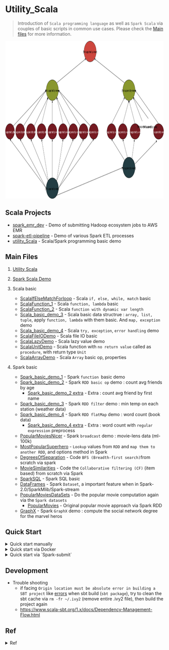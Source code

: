# Utility_Scala
> Introduction of `Scala programming language` as well as `Spark Scala` via couples of basic scripts in common use cases. Please check the [Main files](https://github.com/yennanliu/utility_Scala#main-files) for more information.

<p align="center"><img src ="https://github.com/yennanliu/utility_Scala/blob/master/doc/pic/scala_data_type.svg" width="1000" height="500"></p>


## Scala Projects 
* [spark_emr_dev](https://github.com/yennanliu/spark_emr_dev) - Demo of submitting Hadoop ecosystem jobs to AWS EMR
* [spark-etl-pipeline](https://github.com/yennanliu/spark-etl-pipeline) - Demo of various Spark ETL processes
* [utility_Scala](https://github.com/yennanliu/utility_Scala) - Scala/Spark programming basic demo 

## Main Files
1. [Utility Scala](https://github.com/yennanliu/utility_Scala/tree/master/src/main/scala/UtilityScala)
2. [Spark Scala Demo](https://github.com/yennanliu/utility_Scala/tree/master/src/main/scala/SparkDemo)
3. Scala basic
	- [ScalaIfElseMatchForloop](https://github.com/yennanliu/utility_Scala/blob/master/src/main/scala/ScalaBasic/ScalaIfElseMatchForloop.scala) - Scala `if, else, while, match` basic 
	- [ScalaFunction_1](https://github.com/yennanliu/utility_Scala/blob/master/src/main/scala/ScalaBasic/ScalaFunction_1.scala) - Scala `function, lambda` basic
	- [ScalaFunction_2](https://github.com/yennanliu/utility_Scala/blob/master/src/main/scala/ScalaBasic/ScalaFunction_2.scala) - Scala `function with dynamic var length` 
	- [Scala_basic_demo_3](https://github.com/yennanliu/utility_Scala/blob/master/src/main/scala/ScalaBasic/scala_basic_demo_3.scala) - Scala basic data structrue : `array, list, tuple`, apply `function, lambda` with them basic. And `map, exception` demo
	- [Scala_basic_demo_4](https://github.com/yennanliu/utility_Scala/blob/master/src/main/scala/ScalaBasic/scala_basic_demo_4.scala) - Scala `try, exception`, `error handling` demo
	- [ScalaFileIODemo](https://github.com/yennanliu/utility_Scala/blob/master/src/main/scala/ScalaBasic/ScalaFileIODemo.scala) - Scala file IO basic
	- [ScalaLazyDemo](https://github.com/yennanliu/utility_Scala/blob/master/src/main/scala/ScalaBasic/LazyDemo.scala) - Scala lazy value demo
	- [ScalaUnitDemo](https://github.com/yennanliu/utility_Scala/blob/master/src/main/scala/ScalaBasic/UnitDemo.scala) - Scala function with `no return value` called as `procedure`, with return type `Unit`
	- [ScalaArrayDemo](https://github.com/yennanliu/utility_Scala/blob/master/src/main/scala/ScalaBasic/ScalaArrayDemo.scala) - Scala `Array` basic op, properties

4. Spark basic
	- [Spark_basic_demo_1](https://github.com/yennanliu/utility_Scala/blob/master/src/main/scala/SparkBasic/spark_basic_demo_1.scala) - Spark `function `basic demo
	- [Spark_basic_demo_2](https://github.com/yennanliu/utility_Scala/blob/master/src/main/scala/SparkBasic/spark_basic_demo_2.scala) - Spark `RDD basic op` demo : count avg friends by age
		- [Spark_basic_demo_2 extra](https://github.com/yennanliu/utility_Scala/blob/master/src/main/scala/SparkBasic/spark_basic_demo_2_extra.scala) - Extra : count avg friend by first name
	- [Spark_basic_demo_3](https://github.com/yennanliu/utility_Scala/blob/master/src/main/scala/SparkBasic/spark_basic_demo_3.scala) - Spark `RDD filter` demo : min temp on each station (weather data)
	- [Spark_basic_demo_4](https://github.com/yennanliu/utility_Scala/blob/master/src/main/scala/SparkBasic/spark_basic_demo_4.scala) - Spark `RDD flatMap` demo : word count (book data)
		- [Spark_basic_demo_4 extra](https://github.com/yennanliu/utility_Scala/blob/master/src/main/scala/SparkBasic/spark_basic_demo_4_extra.scala) - Extra : word count with `regular expression` preprocess
	- [PopularMoviesNicer](https://github.com/yennanliu/utility_Scala/blob/master/src/main/scala/SparkBasic/PopularMoviesNicer.scala) - Spark `broadcast` demo :  movie-lens data (ml-100k)
	- [MostPopularSuperhero](https://github.com/yennanliu/utility_Scala/blob/master/src/main/scala/SparkBasic/MostPopularSuperhero.scala) - `Lookup` values from `RDD` and `map them to another RDD`, and options method in Spark
	- [DegreesOfSeparation](https://github.com/yennanliu/utility_Scala/blob/master/src/main/scala/SparkBasic/DegreesOfSeparation.scala) - Code `BFS (Breadth-first search)`from scratch via spark 
	- [MovieSimilarities](https://github.com/yennanliu/utility_Scala/blob/master/src/main/scala/SparkBasic/MovieSimilarities.scala) - Code the `Collaborative filtering (CF)` (item based) from scratch via Spark 
	- [SparkSQL](https://github.com/yennanliu/utility_Scala/blob/master/src/main/scala/SparkBasic/SparkSQL.scala) - Spark SQL basic
	- [DataFrames](https://github.com/yennanliu/utility_Scala/blob/master/src/main/scala/SparkBasic/DataFrames.scala) - Spark `Dataset`, a important feature when in Spark-2.0/SparkMlib/Spark-stream
	- [PopularMoviesDataSets](https://github.com/yennanliu/utility_Scala/blob/master/src/main/scala/SparkBasic/PopularMoviesDataSets.scala) - Do the popular movie computation again via the `Spark datasets` 
		- [PopularMovies](https://github.com/yennanliu/utility_Scala/blob/master/src/main/scala/SparkBasic/PopularMovies.scala) - Original popular movie approach via Spark RDD
	- [GraphX](https://github.com/yennanliu/utility_Scala/blob/master/src/main/scala/SparkBasic/GraphX.scala) - Spark `GraphX` demo : compute the social network degree for the marvel heros

## Quick Start

<details>
<summary> Quick start manually</summary>

```bash

# DEMO 1) run scala hello world 
$ git clone https://github.com/yennanliu/utility_Scala.git
$ cd utility_Scala
$ scala src/main/scala/UtilityScala/HelloWorld.scala 
#$ Hello World


# DEMO 2) run scala spark hello world via sbt 
$ cd utility_Scala
$ sbt package
$ sbt
# inside sbt console
sbt:Simple Project> run 
# [warn] Multiple main classes detected.  Run 'show discoveredMainClasses' to see the list

# Multiple main classes detected, select one to run:

#  [1] AnonymousFuncDemo
#  [2] ClassDemo
#  [3] FileIODemo
#  [4] ForLoopDemo
#  [5] FunctionChangeableParameterDemo
#  [6] FunctionCompositionDemo
#  [7] HelloWorld
#  [8] IfElseDemo
#  [9] OperatorDemo
#  [10] PatterMatchDemo
#  [11] SimpleApp
#  [12] Test
#  [13] UderDefinedDefaultParamFuncDemo
#  [14] UderDefinedFuncDemo

Enter number: 11

# [info] Running SimpleApp 
# ...
#  >>>>>>>>>>>>>> OUTPUT
# Lines with a: 21, Lines with b: 9
#  >>>>>>>>>>>>>> OUTPUT
# ...

# DEMO 3) run scala spark hello world
$ cd utility_Scala
$ sbt clean compile && sbt assembly 
$ spark-submit \
  --class "SimpleApp" \
  --master local[4] \
  target/scala-2.11/simple-project_2.11-1.0.jar

```
</details>

<details>
<summary> Quick start via Docker</summary>

```bash
$ git clone https://github.com/yennanliu/utility_Scala.git
$ cd utility_Scala
$ docker build . -t spark_env
$ docker run  --mount \
type=bind,\
source="$(pwd)"/.,\
target=/utility_Scala \
-i -t spark_env \
/bin/bash

```
</details>

<details>
<summary> Quick start via `Spark-submit`</summary>

```bash
# package the scala saprk scripts
$ sbt package
# list the current classes
$ ls target/scala-2.11/classes
# run ForLoopDemo
$ spark-submit \
  --class ForLoopDemo \
  target/scala-2.11/utilityscala_2.11-1.0.jar 
# run LambdaFuncDemo
$ spark-submit \
  --class LambdaFuncDemo \
  target/scala-2.11/utilityscala_2.11-1.0.jar 
# run spark_basic_demo_4
$ spark-submit \
  --class SparkBasic.spark_basic_demo_4 \
  target/scala-2.11/utilityscala_2.11-1.0.jar
# run MovieSimilarities
$ spark-submit \
  --class SparkBasic.MovieSimilarities \
  target/scala-2.11/utilityscala_2.11-1.0.jar 50 

```

</details>

## Development 

- Trouble shooting 
	- if facing `Origin location must be absolute error in building a SBT project` like [errors](https://github.com/yennanliu/utility_Scala/blob/master/doc/origin_location_must_be_absolute_error.txt) when sbt build (`sbt package`), try to clean the sbt cache via `rm -fr ~/.ivy2` (remove entire .ivy2 file), then build the project again
	- https://www.scala-sbt.org/1.x/docs/Dependency-Management-Flow.html

## Ref 

<details>
<summary>Ref</summary>

- Scala Tutorial  
	- https://docs.scala-lang.org/tour/basics.html
	- https://www.javatpoint.com/scala-tutorial
	- https://www.tutorialspoint.com/scala/
	- http://www.runoob.com/scala/scala-basic-syntax.html
	- https://ithelp.ithome.com.tw/users/20107343/ironman/1301?page=1

- Scala `Regular Expression`
	- https://www.tutorialspoint.com/scala/scala_regular_expressions.htm
	- https://www.geeksforgeeks.org/regular-expressions-in-scala/

- Build Scala Spark project with sbt 
	- http://xd-deng.com/render_html/step_by_step_to_package_spark_app_scala.html

- sbt manual 
	- https://www.scala-sbt.org/1.x/docs/index.html

- scala test 
	- http://www.scalatest.org/user_guide/using_scalatest_with_sbt

- Scala spark source code tutorial  
	 - https://github.com/lw-lin/CoolplaySpark

- Kafka with scala spark demo 
	- https://github.com/spirom/spark-streaming-with-kafka

- Spark scala test 
	- http://mkuthan.github.io/blog/2015/03/01/spark-unit-testing/

- Spark scala tutorial 
	- http://allaboutscala.com/big-data/spark/

</details>
